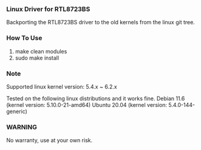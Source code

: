 ### Linux Driver for RTL8723BS

Backporting the RTL8723BS driver to the old kernels from the linux git tree.

### How To Use

1. make clean modules 
2. sudo make install

### Note

Supported linux kernel version: 5.4.x ~ 6.2.x

Tested on the following linux distributions and it works fine.
Debian 11.6 (kernel version: 5.10.0-21-amd64)
Ubuntu 20.04 (kernel version: 5.4.0-144-generic)

### WARNING

No warranty, use at your own risk.
